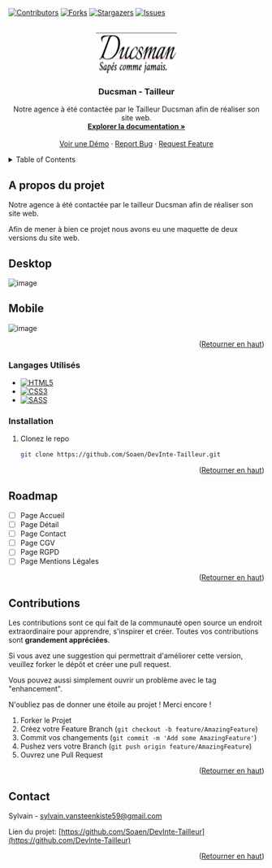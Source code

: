 <!-- Improved compatibility of back to top link: See: https://github.com/othneildrew/Best-README-Template/pull/73 -->
<a name="readme-top"></a>
<!--
*** Thanks for checking out the Best-README-Template. If you have a suggestion
*** that would make this better, please fork the repo and create a pull request
*** or simply open an issue with the tag "enhancement".
*** Don't forget to give the project a star!
*** Thanks again! Now go create something AMAZING! :D
-->



<!-- PROJECT SHIELDS -->
<!--
*** I'm using markdown "reference style" links for readability.
*** Reference links are enclosed in brackets [ ] instead of parentheses ( ).
*** See the bottom of this document for the declaration of the reference variables
*** for contributors-url, forks-url, etc. This is an optional, concise syntax you may use.
*** https://www.markdownguide.org/basic-syntax/#reference-style-links
-->
[![Contributors][contributors-shield]][contributors-url]
[![Forks][forks-shield]][forks-url]
[![Stargazers][stars-shield]][stars-url]
[![Issues][issues-shield]][issues-url]



<!-- PROJECT LOGO -->
<br />
<div align="center">
  <a href="https://github.com/Soaen/DevInte-Tailleur">
    <img src="imgs/logo.png" alt="Logo" width="160" height="80">
  </a>

<h3 align="center">Ducsman - Tailleur</h3>

  <p align="center">
    Notre agence à été contactée par le Tailleur Ducsman afin de réaliser son site web.
    <br />
    <a href="https://github.com/Soaen/DevInte-Tailleur"><strong>Explorer la documentation »</strong></a>
    <br />
    <br />
    <a href="https://github.com/Soaen/DevInte-Tailleur">Voir une Démo</a>
    ·
    <a href="https://github.com/Soaen/DevInte-Tailleur/issues">Report Bug</a>
    ·
    <a href="https://github.com/Soaen/DevInte-Tailleur/issues">Request Feature</a>
  </p>
</div>



<!-- TABLE OF CONTENTS -->
<details>
  <summary>Table of Contents</summary>
  <ol>
    <li>
      <a href="#a-propos-du-projet">A propos du projet</a>
    </li>
    <li><a href="#installation">Installation</a></li>
    <li><a href="#roadmap">Roadmap</a></li>
    <li><a href="#contributions">Contributions</a></li>
    <li><a href="#contact">Contact</a></li>
  </ol>
</details>



<!-- ABOUT THE PROJECT -->
## A propos du projet

Notre agence à été contactée par le tailleur Ducsman afin de réaliser son site web.

Afin de mener à bien ce projet nous avons eu une maquette de deux versions du site web.

<h2>Desktop</h2>

![image](https://user-images.githubusercontent.com/35190561/204574500-d994042f-ae17-43f3-83bb-2ddce493e466.png)


<h2>Mobile</h2>

![image](https://user-images.githubusercontent.com/35190561/204574470-f66d8e3b-9998-42b1-818b-cc133d911e2e.png)


<p align="right">(<a href="#readme-top">Retourner en haut</a>)</p>


### Langages Utilisés

* [![HTML5][html.com]][html-url]
* [![CSS3][css.com]][css-url]
* [![SASS][sass.com]][sass-url]

### Installation

1. Clonez le repo
   ```sh
   git clone https://github.com/Soaen/DevInte-Tailleur.git
   ```

<p align="right">(<a href="#readme-top">Retourner en haut</a>)</p>



<!-- ROADMAP -->
## Roadmap

- [ ] Page Accueil
- [ ] Page Détail
- [ ] Page Contact
- [ ] Page CGV
- [ ] Page RGPD
- [ ] Page Mentions Légales

<p align="right">(<a href="#readme-top">Retourner en haut</a>)</p>



<!-- CONTRIBUTING -->
## Contributions

Les contributions sont ce qui fait de la communauté open source un endroit extraordinaire pour apprendre, s'inspirer et créer. Toutes vos contributions sont **grandement appréciées**.

Si vous avez une suggestion qui permettrait d'améliorer cette version, veuillez forker le dépôt et créer une pull request.

Vous pouvez aussi simplement ouvrir un problème avec le tag "enhancement".

N'oubliez pas de donner une étoile au projet ! Merci encore !


1. Forker le Projet
2. Créez votre Feature Branch (`git checkout -b feature/AmazingFeature`)
3. Commit vos changements (`git commit -m 'Add some AmazingFeature'`)
4. Pushez vers votre Branch (`git push origin feature/AmazingFeature`)
5. Ouvrez une Pull Request

<p align="right">(<a href="#readme-top">Retourner en haut</a>)</p>

<!-- CONTACT -->
## Contact

Sylvain - sylvain.vansteenkiste59@gmail.com

Lien du projet: [https://github.com/Soaen/DevInte-Tailleur](https://github.com/DevInte-Tailleur)

<p align="right">(<a href="#readme-top">Retourner en haut</a>)</p>



<!-- MARKDOWN LINKS & IMAGES -->
<!-- https://www.markdownguide.org/basic-syntax/#reference-style-links -->
[contributors-shield]: https://img.shields.io/github/contributors/Soaen/DevInte-Tailleur.svg?style=for-the-badge
[contributors-url]: https://github.com/Soaen/DevInte-Tailleur/graphs/contributors
[forks-shield]: https://img.shields.io/github/forks/Soaen/DevInte-Tailleur.svg?style=for-the-badge
[forks-url]: https://github.com/Soaen/DevInte-Tailleur/network/members
[stars-shield]: https://img.shields.io/github/stars/Soaen/DevInte-Tailleur.svg?style=for-the-badge
[stars-url]: https://github.com/Soaen/DevInte-Tailleur/stargazers
[issues-shield]: https://img.shields.io/github/issues/Soaen/DevInte-Tailleur.svg?style=for-the-badge
[issues-url]: https://github.com/Soaen/DevInte-Tailleur/issues
[product-screenshot]: images/screenshot.png
[html.com]: https://img.shields.io/badge/html5-%23E34F26.svg?style=for-the-badge&logo=html5&logoColor=white
[html-url]: https://html.com/
[css.com]: https://img.shields.io/badge/css3-%231572B6.svg?style=for-the-badge&logo=css3&logoColor=white
[css-url]: https://www.w3.org/Style/CSS/
[sass.com]: https://img.shields.io/badge/SASS-hotpink.svg?style=for-the-badge&logo=SASS&logoColor=white
[sass-url]: https://sass-lang.com/
